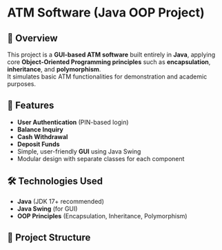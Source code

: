 # ATM Software (Java OOP Project)

## 📌 Overview
This project is a **GUI-based ATM software** built entirely in **Java**, applying core **Object-Oriented Programming principles** such as **encapsulation**, **inheritance**, and **polymorphism**.  
It simulates basic ATM functionalities for demonstration and academic purposes.

## 🎯 Features
- **User Authentication** (PIN-based login)
- **Balance Inquiry**
- **Cash Withdrawal**
- **Deposit Funds**
- Simple, user-friendly **GUI** using Java Swing
- Modular design with separate classes for each component

## 🛠️ Technologies Used
- **Java** (JDK 17+ recommended)
- **Java Swing** (for GUI)
- **OOP Principles** (Encapsulation, Inheritance, Polymorphism)

## 📂 Project Structure
